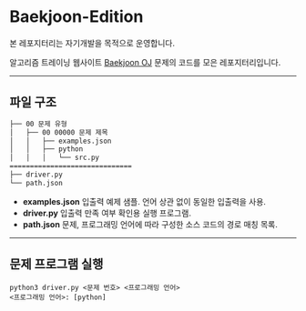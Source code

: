 # Baekjoon-Edition

본 레포지터리는 자기개발을 목적으로 운영합니다.

알고리즘 트레이닝 웹사이트 [Baekjoon OJ](https://www.acmicpc.net/) 문제의 코드를 모은 레포지터리입니다.

***

## 파일 구조

```bash
├── 00 문제 유형
│   ├── 00 00000 문제 제목
│   │   ├── examples.json
│   │   ├── python
│   │   │   └── src.py
==============================  
├── driver.py
└── path.json
```
* **examples.json** 입출력 예제 샘플. 언어 상관 없이 동일한 입출력을 사용.
* **driver.py** 입출력 만족 여부 확인용 실행 프로그램.
* **path.json** 문제, 프로그래밍 언어에 따라 구성한 소스 코드의 경로 매칭 목록.

***

## 문제 프로그램 실행
```
python3 driver.py <문제 번호> <프로그래밍 언어>
<프로그래밍 언어>: [python]
```